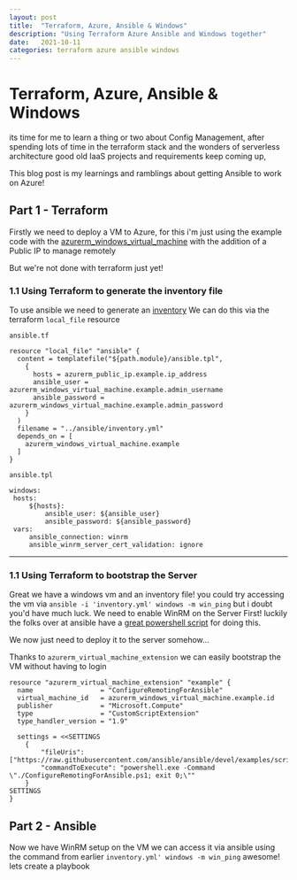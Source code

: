 ```yaml
---
layout: post
title:  "Terraform, Azure, Ansible & Windows"
description: "Using Terraform Azure Ansible and Windows together"
date:   2021-10-11
categories: terraform azure ansible windows
---
```


# Terraform, Azure, Ansible & Windows 

its time for me to learn a thing or two about Config Management, after spending lots of time in the terraform stack and the wonders of serverless architecture good old IaaS projects and requirements keep coming up,

This blog post is my learnings and ramblings about getting Ansible to work on Azure!

## Part 1 - Terraform
Firstly we need to deploy a VM to Azure, for this i'm just using the example code with the [azurerm_windows_virtual_machine](https://registry.terraform.io/providers/hashicorp/azurerm/latest/docs/resources/windows_virtual_machine) with the addition of a Public IP to manage remotely

But we're not done with terraform just yet! 

### 1.1 Using Terraform to generate the inventory file
To use ansible we need to generate an [inventory](https://docs.ansible.com/ansible/latest/user_guide/intro_inventory.html) We can do this via the terraform `local_file` resource 

`ansible.tf`
```hcl
resource "local_file" "ansible" {
  content = templatefile("${path.module}/ansible.tpl",
    {
      hosts = azurerm_public_ip.example.ip_address
      ansible_user = azurerm_windows_virtual_machine.example.admin_username
      ansible_password = azurerm_windows_virtual_machine.example.admin_password
    }
  )
  filename = "../ansible/inventory.yml"
  depends_on = [
    azurerm_windows_virtual_machine.example
  ]
}
```

`ansible.tpl`
```hcl
windows:
 hosts:
     ${hosts}:
         ansible_user: ${ansible_user}
         ansible_password: ${ansible_password}
 vars:
     ansible_connection: winrm
     ansible_winrm_server_cert_validation: ignore
```
---
### 1.1 Using Terraform to bootstrap the Server
Great we have a windows vm and an inventory file! you could try accessing the vm via `ansible -i 'inventory.yml' windows -m win_ping` but i doubt you'd have much luck. We need to enable WinRM on the Server First! luckily the folks over at ansible have a [great powershell script](https://docs.ansible.com/ansible/latest/user_guide/windows_setup.html#winrm-setup) for doing this.

We now just need to deploy it to the server somehow...

Thanks to `azurerm_virtual_machine_extension` we can easily bootstrap the VM without having to login 

```hcl
resource "azurerm_virtual_machine_extension" "example" {
  name                 = "ConfigureRemotingForAnsible"
  virtual_machine_id   = azurerm_windows_virtual_machine.example.id
  publisher            = "Microsoft.Compute"
  type                 = "CustomScriptExtension"
  type_handler_version = "1.9"

  settings = <<SETTINGS
    {
        "fileUris":["https://raw.githubusercontent.com/ansible/ansible/devel/examples/scripts/ConfigureRemotingForAnsible.ps1"],
        "commandToExecute": "powershell.exe -Command \"./ConfigureRemotingForAnsible.ps1; exit 0;\""
    }
SETTINGS
}
```
## Part 2 - Ansible
Now we have WinRM setup on the VM we can access it via ansible using the command from earlier 
`inventory.yml' windows -m win_ping` awesome! lets create a playbook